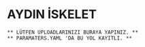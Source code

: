 # AYDIN İSKELET
`** LÜTFEN UPLOADLARINIZI BURAYA YAPINIZ. **`\
`** PARAMATERS.YAML 'DA BU YOL KAYITLI. **`

